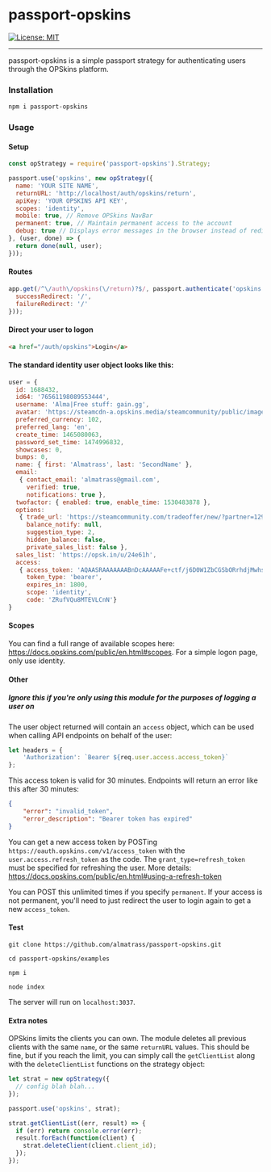 # passport-opskins
[![License: MIT](https://img.shields.io/badge/License-MIT-yellow.svg)](https://github.com/almatrass/passport-opskins/blob/master/LICENSE)
***

passport-opskins is a simple passport strategy for authenticating users through the OPSkins platform.

### Installation

```bash
npm i passport-opskins
```

### Usage

#### Setup
```js
const opStrategy = require('passport-opskins').Strategy;
```
```js
passport.use('opskins', new opStrategy({
  name: 'YOUR SITE NAME',
  returnURL: 'http://localhost/auth/opskins/return',
  apiKey: 'YOUR OPSKINS API KEY',
  scopes: 'identity',
  mobile: true, // Remove OPSkins NavBar
  permanent: true, // Maintain permanent access to the account
  debug: true // Displays error messages in the browser instead of redirecting
}, (user, done) => {
  return done(null, user);
}));
```
#### Routes
```js
app.get(/^\/auth\/opskins(\/return)?$/, passport.authenticate('opskins', {
  successRedirect: '/',
  failureRedirect: '/'
}));
```
#### Direct your user to logon
```html
<a href="/auth/opskins">Login</a>
```
#### The standard identity user object looks like this:
```js
user = {
  id: 1688432,
  id64: '76561198089553444',
  username: 'Alma|Free stuff: gain.gg',
  avatar: 'https://steamcdn-a.opskins.media/steamcommunity/public/images/avatars/57/579f19ab99a8e0b034e9a94a8d0530d4c621a26f_full.jpg',
  preferred_currency: 102,
  preferred_lang: 'en',
  create_time: 1465080063,
  password_set_time: 1474996832,
  showcases: 0,
  bumps: 0,
  name: { first: 'Almatrass', last: 'SecondName' },
  email:
   { contact_email: 'almatrass@gmail.com',
     verified: true,
     notifications: true },
  twofactor: { enabled: true, enable_time: 1530483878 },
  options:
   { trade_url: 'https://steamcommunity.com/tradeoffer/new/?partner=129287716&token=JAYlMeXY',
     balance_notify: null,
     suggestion_type: 2,
     hidden_balance: false,
     private_sales_list: false },
  sales_list: 'https://opsk.in/u/24e61h',
  access:
   { access_token: 'AQAASRAAAAAAABnDcAAAAAFe+ctf/j6D0W1ZbCGSbORrhdjMwhsL8qSKDX6bhUrsn+kNoud=',
     token_type: 'bearer',
     expires_in: 1800,
     scope: 'identity',
     code: 'ZRufVQu8MTEVLCnN'} 
}
```
#### Scopes
You can find a full range of available scopes here: https://docs.opskins.com/public/en.html#scopes. For a simple logon page, only use identity.
#### Other
##### Ignore this if you're only using this module for the purposes of logging a user on
The user object returned will contain an `access` object, which can be used when calling API endpoints on behalf of the user:
```js
let headers = {
	'Authorization': `Bearer ${req.user.access.access_token}`
};
```
This access token is valid for 30 minutes. Endpoints will return an error like this after 30 minutes:
```json
{
    "error": "invalid_token",
    "error_description": "Bearer token has expired"
}
```
You can get a new access token by POSTing `https://oauth.opskins.com/v1/access_token` with the `user.access.refresh_token` as the code. The `grant_type=refresh_token` must be specified for refreshing the user. More details: https://docs.opskins.com/public/en.html#using-a-refresh-token

You can POST this unlimited times if you specify `permanent`. If your access is not permanent, you'll need to just redirect the user to login again to get a new `access_token`.

#### Test
`git clone https://github.com/almatrass/passport-opskins.git`

`cd passport-opskins/examples`

`npm i`

`node index`

The server will run on `localhost:3037`. 

#### Extra notes
OPSkins limits the clients you can own. The module deletes all previous clients with the same `name`, or the same `returnURL` values. This should be fine, but if you reach the limit, you can simply call the `getClientList` along with the `deleteClientList` functions on the strategy object:

```js
let strat = new opStrategy({
  // config blah blah...
});

passport.use('opskins', strat);

strat.getClientList((err, result) => {
  if (err) return console.error(err);
  result.forEach(function(client) {
    strat.deleteClient(client.client_id);
  });
});
```
